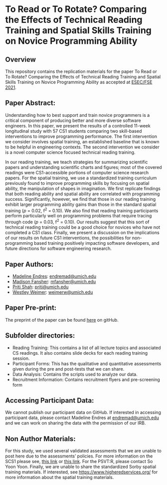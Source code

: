 # To Read or To Rotate? Comparing the Effects of Technical Reading Training and Spatial Skills Training on Novice Programming Ability

## Overview

This repository contains the replication materials for the paper To Read or To Rotate? Comparing the Effects of Technical Reading Training and Spatial Skills Training on Novice Programming Ability as accepted at [ESEC/FSE 2021](https://2021.esec-fse.org/).

## Paper Abstract:

Understanding how to best support and train novice programmers is a critical component of producing better and more diverse software engineers. In this paper, we present the results of a controlled 11-week longitudinal study with 57 CS1 students comparing two skill-based interventions to improve programming performance. The first intervention we consider involves spatial training, an established baseline that is known to be helpful in engineering contexts. The second intervention we consider is a novel computer science focused technical reading training.

In our reading training, we teach strategies for summarizing scientific papers and understanding scientific charts and figures; most of the covered readings were CS1-accessible portions of computer science research papers. For the spatial training, we use a standardized training curriculum previously found to improve programming skills by focusing on spatial ability, the manipulation of shapes in imagination. We first replicate findings that both reading ability and spatial ability are correlated with programming success. Significantly, however, we find that those in our reading training exhibit larger programming ability gains than those in the standard spatial training (*p* = 0.02, f<sup>2</sup> = 0.10). We also find that reading training participants perform particularly well on programming problems that require tracing through code (*p* = 0.03, f<sup>2</sup> = 0.10). Our results suggest that this sort of technical reading training could be a good choice for novices who have not completed a CS1 class. Finally, we present a discussion on the implications of our results on future CS1 interventions, the possibilities for non-programming based training positively impacting software developers, and future directions for software engineering research.

## Paper Authors:

* [Madeline Endres](http://madelineendres.com): <endremad@umich.edu>
* [Madison Fansher](https://lsa.umich.edu/psych/people/graduate-students/mfansher.html): <mfansher@umich.edu>
* [Priti Shah](https://lsa.umich.edu/psych/people/faculty/priti.html): <priti@umich.edu>
* [Westley Weimer](https://web.eecs.umich.edu/~weimerw/): <weimerw@umich.edu>

## Paper Pre-print:

The preprint of the paper can be found [here](https://github.com/CelloCorgi/FSE2021_To_Read_or_to_Rotate/blob/main/EndresFSE20211Preprint.pdf) on gitHub.

## Subfolder directories:

* Reading Training: This contains a list of all lecture topics and associated CS readings. It also contains slide decks for each reading training session.
* Participant Forms: This has the qualitative and quantitative assessments given during the pre and post-tests that we can share.
* Data Analysis: Contains the scripts used to analyze our data.
* Recruitment Information: Contains recruitment flyers and pre-screening form


## Accessing Participant Data: 

We cannot publish our participant data on GitHub. If interested in accessing participant data, please contact Madeline Endres at <endremad@umich.edu> and we can work on sharing the data with the permission of our IRB.

## Non Author Materials: 

For this study, we used several validated assessments that we are unable to post here due to the assessments’ policies. For more information on the SCS1 please see, [this link](https://static1.squarespace.com/static/5c33859e620b850e3bd43419/t/5c377c8503ce646c6364997c/1547140229403/SCS1+Info+Sheet.pdf) or [this link](https://github.com/CelloCorgi/FSE2021_To_Read_or_to_Rotate/blob/main/Participant%20Forms/SCS1_Info_Sheet.pdf). For the PSVT:R, please contact So Yoon Yoon. Finally, we are unable to share the standardized Sorby spatial training materials. If interested, see https://www.higheredservices.org/ for more information about the spatial training materials.

